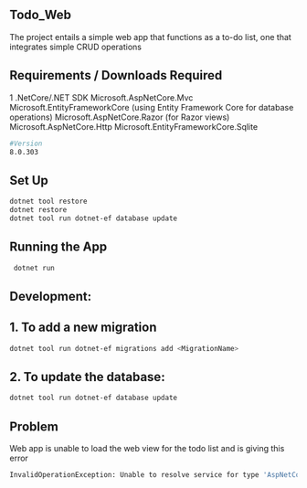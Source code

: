 ## Todo_Web
 The project entails a simple web app that functions as a to-do list, one that integrates simple CRUD operations
## Requirements / Downloads Required
1 .NetCore/.NET SDK
Microsoft.AspNetCore.Mvc
Microsoft.EntityFrameworkCore (using Entity Framework Core for database operations)
Microsoft.AspNetCore.Razor (for Razor views)
Microsoft.AspNetCore.Http
Microsoft.EntityFrameworkCore.Sqlite
```bash
#Version
8.0.303
```
## Set Up
```bash
dotnet tool restore
dotnet restore
dotnet tool run dotnet-ef database update
```
## Running the App
```bash
 dotnet run
```
## Development:
  ## 1. To add a new migration
  ```bash
 dotnet tool run dotnet-ef migrations add <MigrationName>
 ```
  ## 2. To update the database:
 ```bash
 dotnet tool run dotnet-ef database update
```
## Problem
Web app is unable to load the web view for the todo list and is giving this error
```bash
InvalidOperationException: Unable to resolve service for type 'AspNetCoreTodo.Services.ITodoItemService' while attempting to activate 'AspNetCoreTodo.Controllers.TodoController'.
```
